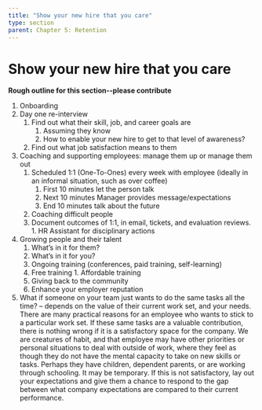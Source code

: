 ```yaml
---
title: "Show your new hire that you care"
type: section
parent: Chapter 5: Retention
---
```

Show your new hire that you care
================================

**Rough outline for this section--please contribute**

  1. Onboarding
  1. Day one re-interview
      1. Find out what their skill, job, and career goals are
	      1. Assuming they know
	      1. How to enable your new hire to get to that level of awareness?
	  1. Find out what job satisfaction means to them
  1. Coaching and supporting employees: manage them up or manage them out
      1. Scheduled 1:1 (One-To-Ones) every week with employee (ideally in an informal situation, such as over coffee)
	      1. First 10 minutes let the person talk
		  1. Next 10 minutes Manager provides message/expectations
		  1. End 10 minutes talk about the future
      1. Coaching difficult people
        1. Document outcomes of 1:1, in email, tickets, and evaluation reviews.
	      1. HR Assistant for disciplinary actions
  1. Growing people and their talent
      1. What’s in it for them?
      1. What’s in it for you?
      1. Ongoing training (conferences, paid training, self-learning)
        1. Free training
		  1. Affordable training
      1. Giving back to the community
      1. Enhance your employer reputation
  1. What if someone on your team just wants to do the same tasks all the time? – depends on the value of their current work set, and your needs. There are many practical reasons for an employee who wants to stick to a particular work set. If these same tasks are a valuable contribution, there is nothing wrong if it is a satisfactory space for the company. We are creatures of habit, and that employee may have other priorities or personal situations to deal with outside of work, where they feel as though they do not have the mental capacity to take on new skills or tasks. Perhaps they have children, dependent parents, or are working through schooling. It may be temporary. If this is not satisfactory, lay out your expectations and give them a chance to respond to the gap between what company expectations are compared to their current performance.
